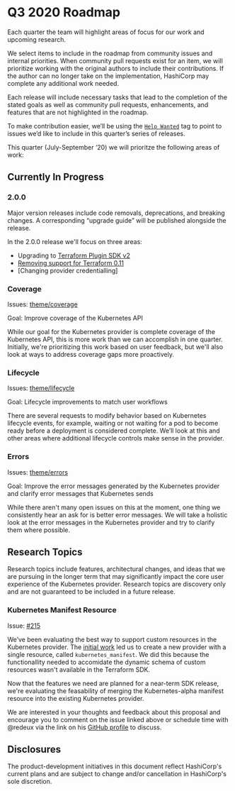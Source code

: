 # Q3 2020 Roadmap

Each quarter the team will highlight areas of focus for our work and upcoming research.
 
We select items to include in the roadmap from community issues and internal priorities. When community pull requests exist for an item, we will prioritize working with the original authors to include their contributions. If the author can no longer take on the implementation, HashiCorp may complete any additional work needed. 

Each release will include necessary tasks that lead to the completion of the stated goals as well as community pull requests, enhancements, and features that are not highlighted in the roadmap. 

To make contribution easier, we’ll be using the [`Help Wanted`](https://github.com/hashicorp/terraform-provider-kubernetes/issues?q=is%3Aopen+is%3Aissue+label%3A%22help+wanted%22) tag to point to issues we’d like to include in this quarter’s series of releases. 

This quarter (July-September ‘20) we will prioritze the following areas of work: 

## Currently In Progress

### 2.0.0 

Major version releases include code removals, deprecations, and breaking changes. A corresponding “upgrade guide” will be published alongside the release. 

In the 2.0.0 release we'll focus on three areas:
 - Upgrading to [Terraform Plugin SDK v2](https://www.terraform.io/docs/extend/guides/v2-upgrade-guide.html)
 - [Removing support for Terraform 0.11](https://github.com/hashicorp/terraform-provider-kubernetes/issues/905)
 - [Changing provider credentialling]

### Coverage

Issues: [theme/coverage](https://github.com/hashicorp/terraform-provider-kubernetes/issues?q=is%3Aopen+is%3Aissue+label%3Atheme%2Fcoverage)

Goal: Improve coverage of the Kubernetes API

While our goal for the Kubernetes provider is complete coverage of the Kubernetes API, this is more work than we can accomplish in one quarter.  Initially, we're prioritizing this work based on user feedback, but we'll also look at ways to address coverage gaps more proactively.

### Lifecycle

Issues: [theme/lifecycle](https://github.com/hashicorp/terraform-provider-kubernetes/issues?q=is%3Aopen+is%3Aissue+label%3Atheme%2Flifecycle)

Goal: Lifecycle improvements to match user workflows

There are several requests to modify behavior based on Kubernetes lifecycle events, for example, waiting or not waiting for a pod to become ready before a deployment is considered complete. We’ll look at this and other areas where additional lifecycle controls make sense in the provider. 

### Errors

Issues: [theme/errors](https://github.com/hashicorp/terraform-provider-kubernetes/issues?q=is%3Aopen+is%3Aissue+label%3Atheme%2Ferrors)

Goal: Improve the error messages generated by the Kubernetes provider and clarify error messages that Kubernetes sends

While there aren't many open issues on this at the moment, one thing we consistently hear an ask for is better error messages.  We will take a holistic look at the error messages in the Kubernetes provider and try to clarify them where possible.

## Research Topics

Research topics include features, architectural changes, and ideas that we are pursuing in the longer term that may significantly impact the core user experience of the Kubernetes provider. Research topics are discovery only and are not guaranteed to be included in a future release.

### Kubernetes Manifest Resource

Issue: [#215](https://github.com/hashicorp/terraform-provider-kubernetes/issues/215)

We’ve been evaluating the best way to support custom resources in the Kubernetes provider. The [initial work](https://github.com/hashicorp/terraform-provider-kubernetes-alpha) led us to create a new provider with a single resource, called `kubernetes_manifest`. We did this because the functionallity needed to accomidate the dynamic schema of custom resources wasn't available in the Terraform SDK.  

Now that the features we need are planned for a near-term SDK release, we're evaluating the feasability of merging the Kubernetes-alpha manifest resource into the existing Kubernetes provider.

We are interested in your thoughts and feedback about this proposal and encourage you to comment on the issue linked above or schedule time with @redeux via the link on his [GitHub profile](https://github.com/redeux) to discuss. 

## Disclosures

The product-development initiatives in this document reflect HashiCorp's current plans and are subject to change and/or cancellation in HashiCorp's sole discretion.
